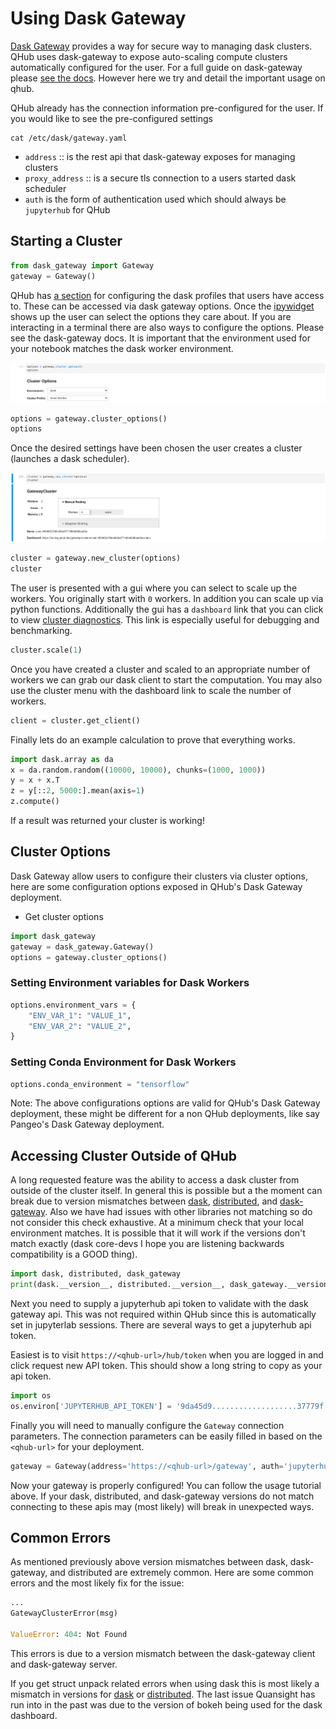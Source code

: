 # Using Dask Gateway

[Dask Gateway](https://gateway.dask.org/) provides a way for secure
way to managing dask clusters. QHub uses dask-gateway to expose
auto-scaling compute clusters automatically configured for the
user. For a full guide on dask-gateway please [see the
docs](https://gateway.dask.org/usage.html). However here we try and
detail the important usage on qhub.

QHub already has the connection information pre-configured for the
user. If you would like to see the pre-configured settings 

```shell
cat /etc/dask/gateway.yaml
```

 - `address` :: is the rest api that dask-gateway exposes for managing clusters
 - `proxy_address` :: is a secure tls connection to a users started dask scheduler
 - `auth` is the form of authentication used which should always be `jupyterhub` for QHub
 
## Starting a Cluster

```python
from dask_gateway import Gateway
gateway = Gateway()
```

QHub has [a
section](https://docs.qhub.dev/en/stable/source/installation/configuration.html#profiles)
for configuring the dask profiles that users have access to. These can
be accessed via dask gateway options. Once the
[ipywidget](https://ipywidgets.readthedocs.io/en/latest/) shows up the
user can select the options they care about. If you are interacting in
a terminal there are also ways to configure the options. Please see
the dask-gateway docs. It is important that the environment used for
your notebook matches the dask worker environment.

![qhub dask options](../images/qhub_dask_cluster_options.png)

```python
options = gateway.cluster_options()
options
```

Once the desired settings have been chosen the user creates a cluster
(launches a dask scheduler).

![qhub dask cluster start](../images/qhub_dask_cluster_start.png)

```python
cluster = gateway.new_cluster(options)
cluster
```

The user is presented with a gui where you can select to scale up the
workers. You originally start with `0` workers. In addition you can
scale up via python functions. Additionally the gui has a `dashboard`
link that you can click to view [cluster
diagnostics](https://docs.dask.org/en/latest/diagnostics-distributed.html). This
link is especially useful for debugging and benchmarking.

```python
cluster.scale(1)
```

Once you have created a cluster and scaled to an appropriate number of
workers we can grab our dask client to start the computation. You may
also use the cluster menu with the dashboard link to scale the number
of workers.

```python
client = cluster.get_client()
```

Finally lets do an example calculation to prove that everything works.

```python
import dask.array as da
x = da.random.random((10000, 10000), chunks=(1000, 1000))
y = x + x.T
z = y[::2, 5000:].mean(axis=1)
z.compute()
```

If a result was returned your cluster is working!

## Cluster Options

Dask Gateway allow users to configure their clusters via cluster options, here
are some configuration options exposed in QHub's Dask Gateway deployment.

* Get cluster options

```python
import dask_gateway
gateway = dask_gateway.Gateway()
options = gateway.cluster_options()
```

### Setting Environment variables for Dask Workers

```python
options.environment_vars = {
    "ENV_VAR_1": "VALUE_1",
    "ENV_VAR_2": "VALUE_2",
}
```

### Setting Conda Environment for Dask Workers

```python
options.conda_environment = "tensorflow"
```

Note: The above configurations options are valid for QHub's Dask Gateway deployment,
these might be different for a non QHub deployments, like say Pangeo's
Dask Gateway deployment.


## Accessing Cluster Outside of QHub

A long requested feature was the ability to access a dask cluster from
outside of the cluster itself. In general this is possible but a the
moment can break due to version mismatches between
[dask](https://dask.org/),
[distributed](https://distributed.dask.org/en/latest/), and
[dask-gateway](https://gateway.dask.org/). Also we have had issues
with other libraries not matching so do not consider this check
exhaustive. At a minimum check that your local environment matches. It
is possible that it will work if the versions don't match exactly
(dask core-devs I hope you are listening backwards compatibility is a
GOOD thing).

```python
import dask, distributed, dask_gateway
print(dask.__version__, distributed.__version__, dask_gateway.__version__)
```

Next you need to supply a jupyterhub api token to validate with the
dask gateway api. This was not required within QHub since this is
automatically set in jupyterlab sessions. There are several ways to
get a jupyterhub api token.

Easiest is to visit `https://<qhub-url>/hub/token` when you are logged
in and click request new API token. This should show a long string to
copy as your api token.

```python
import os
os.environ['JUPYTERHUB_API_TOKEN'] = '9da45d9...................37779f'
```

Finally you will need to manually configure the `Gateway` connection
parameters. The connection parameters can be easily filled in based on
the `<qhub-url>` for your deployment.

```python
gateway = Gateway(address='https://<qhub-url>/gateway', auth='jupyterhub', proxy_address='tcp://<qhub-url>:8786')
```

Now your gateway is properly configured! You can follow the usage
tutorial above. If your dask, distributed, and dask-gateway versions
do not match connecting to these apis may (most likely) will break in
unexpected ways.

## Common Errors

As mentioned previously above version mismatches between dask,
dask-gateway, and distributed are extremely common. Here are some
common errors and the most likely fix for the issue:

```python
...
GatewayClusterError(msg)

ValueError: 404: Not Found
```

This errors is due to a version mismatch between the dask-gateway
client and dask-gateway server.

If you get struct unpack related errors when using dask this is most
likely a mismatch in versions for
[dask](https://pypi.org/project/dask/) or
[distributed](https://pypi.org/project/distributed/). The last issue
Quansight has run into in the past was due to the version of bokeh
being used for the dask dashboard.
